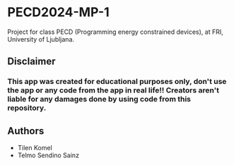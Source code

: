 # PECD2024-MP-1

Project for class PECD (Programming energy constrained devices), at FRI, University of Ljubljana.

## Disclaimer
### This app was created for educational purposes only, don't use the app or any code from the app in real life!! Creators aren't liable for any damages done by using code from this repository.

## Authors
- Tilen Komel
- Telmo Sendino Sainz
